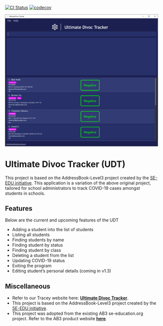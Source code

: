 [![CI Status](https://github.com/AY2122S2-CS2103T-T12-1/tp/actions/workflows/gradle.yml/badge.svg)](https://github.com/AY2122S2-CS2103T-T12-1/tp/actions/workflows/gradle.yml)
[![codecov](https://codecov.io/gh/AY2122S2-CS2103T-T12-1/tp/branch/master/graph/badge.svg?token=J12HX0WRHI)](https://codecov.io/gh/AY2122S2-CS2103T-T12-1/tp)

![Ui](docs/images/Ui.png)

# Ultimate Divoc Tracker (UDT)

This project is based on the AddressBook-Level3 project created by the [SE-EDU initiative](https://se-education.org).
This application is a variation of the above original project, tailored for school administrators to track COVID-19 cases amongst students in schools.

## Features

Below are the current and upcoming features of the UDT
* Adding a student into the list of students
* Listing all students
* Finding students by name
* Finding student by status
* Finding student by class
* Deleting a student from the list
* Updating COVID-19 status
* Exiting the program
* Editing student’s personal details (coming in v1.3)

## Miscellaneous

* Refer to our Tracey website here: **[Ultimate Divoc Tracker](https://ay2122s2-cs2103t-t12-1.github.io/tp/)**.
* This project is based on the AddressBook-Level3 project created by the [SE-EDU initiative](https://se-education.org).
* This project was adopted from the existing AB3 se-education.org project. Refer to the AB3 product website **[here](https://se-education.org/addressbook-level3/)**.
